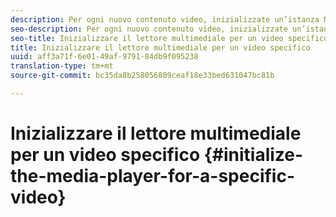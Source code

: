 ```yaml
---
description: Per ogni nuovo contenuto video, inizializzate un’istanza MediaResource con informazioni sul contenuto video e caricate la risorsa multimediale.
seo-description: Per ogni nuovo contenuto video, inizializzate un’istanza MediaResource con informazioni sul contenuto video e caricate la risorsa multimediale.
seo-title: Inizializzare il lettore multimediale per un video specifico
title: Inizializzare il lettore multimediale per un video specifico
uuid: aff3a71f-6e01-49af-9791-84db9f095238
translation-type: tm+mt
source-git-commit: bc35da8b258056809ceaf18e33bed631047bc81b

---
```



# Inizializzare il lettore multimediale per un video specifico {#initialize-the-media-player-for-a-specific-video}

